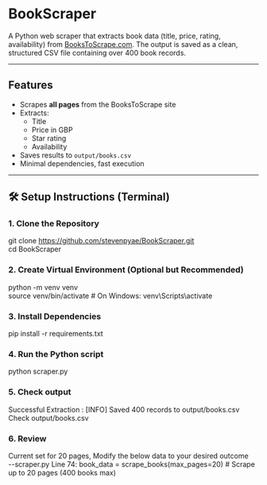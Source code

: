 # BookScraper

A Python web scraper that extracts book data (title, price, rating, availability) from [BooksToScrape.com](http://books.toscrape.com). The output is saved as a clean, structured CSV file containing over 400 book records.

---

##  Features

- Scrapes **all pages** from the BooksToScrape site
- Extracts:
  - Title 
  - Price in GBP
  - Star rating 
  - Availability
- Saves results to `output/books.csv`
- Minimal dependencies, fast execution

---

## 🛠️ Setup Instructions (Terminal)

### 1. Clone the Repository
git clone https://github.com/stevenpyae/BookScraper.git  
cd BookScraper

### 2. Create Virtual Environment (Optional but Recommended)
python -m venv venv  
source venv/bin/activate  # On Windows: venv\Scripts\activate

### 3. Install Dependencies
pip install -r requirements.txt

### 4. Run the Python script
python scraper.py

### 5. Check output 
Successful Extraction : [INFO] Saved 400 records to output/books.csv  
Check output/books.csv

### 6. Review
Current set for 20 pages, Modify the below data to your desired outcome  
--scraper.py Line 74: book_data = scrape_books(max_pages=20)  # Scrape up to 20 pages (400 books max)